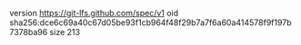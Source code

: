 version https://git-lfs.github.com/spec/v1
oid sha256:dce6c69a40c67d05be93f1cb964f48f29b7a7f6a60a414578f9f197b7378ba96
size 213
